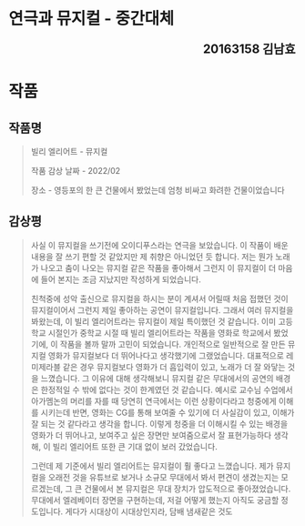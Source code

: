 # 																						연극과 뮤지컬 - 중간대체

<div style="text-align: right"> <div style="font-weight: bold"><div style="font-size: 1.5em">20163158 김남효</div></div> </div>

# 작품

## 작품명

> 빌리 엘리어트 - 뮤지컬
>
> 작품 감상 날짜 - 2022/02
>
> 장소 - 영등포의 한 큰 건물에서 봤었는데 엄청 비싸고 화려한 건물이었습니다

## 감상평

> 사실 이 뮤지컬을 쓰기전에 오이디푸스라는 연극을 보았습니다. 이 작품이 배운 내용을 잘 쓰기 편할 것 같았지만 제 취향은 아니었던 듯 합니다. 저는 뭔가 노래가 나오고 춤이 나오는 뮤지컬 같은 작품을 좋아해서 그런지 이 뮤지컬이 더 마음에 들어 본지는 조금 지났지만 작성하게 되었습니다. 
>
> 친척중에 성악 출신으로 뮤지컬을 하시는 분이 계셔서 어릴때 처음 접했던 것이 뮤지컬이어서 그런지 제일 좋아하는 공연이 뮤지컬입니다. 그래서 여러 뮤지컬을 봐왔는데, 이 빌리 엘리어트라는 뮤지컬이 제일 특이했던 것 같습니다. 이미 고등학교 시절인가 중학교 시절 때 빌리 엘리어트라는 작품을 영화로 학교에서 봤었기에, 이 작품을 볼까 말까 고민이 되었습니다. 개인적으로 일반적으로 잘 만든 뮤지컬 영화가 뮤지컬보다 더 뛰어나다고 생각했기에 그랬었습니다. 대표적으로 레미제라블 같은 경우 뮤지컬보다 영화가 더 흡입력이 있고, 노래가 더 잘 와닿는 것을 느꼈습니다. 그 이유에 대해 생각해보니 뮤지컬 같은 무대에서의 공연의 배경은 한정적일 수 밖에 없다는 것이 한계였던 것 같습니다. 예시로 교수님 수업에서 아가멤논의 머리를 자를 때 당연히 연극에서는 이런 상황이다라고 청중에게 이해를 시키는데 반면, 영화는 CG를 통해 보여줄 수 있기에 더 사실감이 있고, 이해가 잘 되는 것 같다라고 생각을 합니다. 이렇게 청중을 더 이해시킬 수 있는 배경을 영화가 더 뛰어나고, 보여주고 싶은 장면만 보여줌으로서 잘 표현가능하다 생각해, 이 빌리 엘리어트 또한 큰 기대 없이 보러 갔었습니다.
>
> 그런데 제 기준에서 빌리 엘리어트는 뮤지컬이 훨 좋다고 느꼈습니다. 제가 뮤지컬을 오래전 것을 유튜브로 보거나 소규모 무대에서 봐서 편견이 생겼는지는 모르겠는데, 그 큰 건물에서 본 뮤지컬은 무대 장치가 압도적으로 좋아졌었습니다. 무대에서 엘레베이터 장면을 구현하는데, 저걸 어떻게 했는지 아직도 궁금할 정도입니다. 게다가 시대상이 시대상인지라, 담배 냄새같은 것도 
